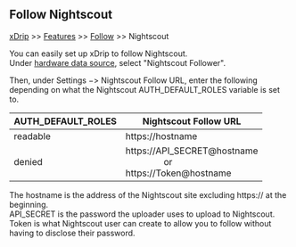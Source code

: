 ## Follow Nightscout
[xDrip](../../README.md) >> [Features](../Features_page.md) >> [Follow](../Follow_page.md) >> Nightscout  
  
You can easily set up xDrip to follow Nightscout.  
Under [hardware data source](../HardwareDataSource.md), select "Nightscout Follower".  
  
Then, under Settings &#8722;> Nightscout Follow URL, enter the following depending on what the Nightscout AUTH_DEFAULT_ROLES variable is set to.  
  
| AUTH_DEFAULT_ROLES | Nightscout Follow URL |  
| ------------------ | --------------------- |  
| readable | https://<span>hostname</span> |  
| denied | https://<span>API_SECRET@</span>hostname <br/> &ensp;&ensp;&ensp;&ensp;&ensp;&ensp;&ensp;&ensp; or <br/> https://<span>Token@</span>hostname |  
  
The hostname is the address of the Nightscout site excluding https:// at the beginning.  
API_SECRET is the password the uploader uses to upload to Nightscout.  
Token is what Nightscout user can create to allow you to follow without having to disclose their password.  
